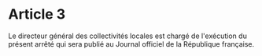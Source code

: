 # Article 3

Le directeur général des collectivités locales est chargé de l'exécution du présent arrêté qui sera publié au Journal officiel de la République française.
